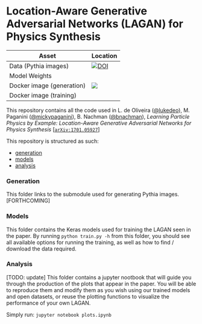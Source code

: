 # Location-Aware Generative Adversarial Networks (LAGAN) for Physics Synthesis

| Asset  | Location |
| ------------- | ------------- |
| Data (Pythia images) | [![DOI](https://zenodo.org/badge/DOI/10.17632/4r4v785rgx.1.svg)](https://doi.org/10.17632/4r4v785rgx.1) |
| Model Weights  |  |
| Docker image (generation) | [![](https://images.microbadger.com/badges/version/lukedeo/ji.svg)](https://hub.docker.com/r/lukedeo/ji/) |
| Docker image (training) |  |

This repository contains all the code used in L. de Oliveira ([@lukedeo](https://github.com/lukedeo)), M. Paganini ([@mickypaganini](https://github.com/mickypaganini)), B. Nachman ([@bnachman](https://github.com/bnachman)), _Learning Particle Physics by Example: Location-Aware Generative Adversarial Networks for Physics Synthesis_ [[`arXiv:1701.05927`](https://arxiv.org/abs/1701.05927)]

This repository is structured as such:
* [generation](#generation) 
* [models](#models)
* [analysis](#analysis)

### Generation
This folder links to the submodule used for generating Pythia images. [FORTHCOMING]

### Models
This folder contains the Keras models used for training the LAGAN seen in the paper. By running `python train.py -h` from this folder, you should see all available options for running the training, as well as how to find / download the data required.

### Analysis
[TODO: update]
This folder contains a jupyter nootbook that will guide you through the production of the plots that appear in the paper. You will be able to reproduce them and modify them as you wish using our trained models and open datasets, or reuse the plotting functions to visualize the performance of your own LAGAN.

Simply run: ``jupyter notebook plots.ipynb``
